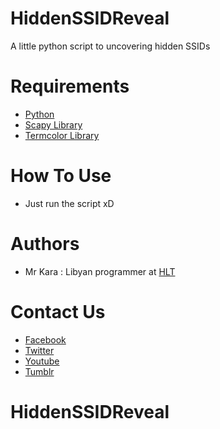 # HiddenSSIDReveal
A little python script to uncovering hidden SSIDs
# Requirements
* [Python](https://www.python.org/)
* [Scapy Library](https://github.com/secdev/scapy)
* [Termcolor Library](https://pypi.python.org/pypi/termcolor)
# How To Use
* Just run the script xD
# Authors
* Mr Kara : Libyan programmer at [HLT](https://www.facebook.com/hackerlibya100/) 
# Contact Us
* [Facebook](https://www.facebook.com/hackerlibya100/) 
* [Twitter](https://twitter.com/HackerAlnofalia)
* [Youtube](https://www.youtube.com/c/HackerAlnofalia)
* [Tumblr](http://mrkaraly.tumblr.com/)
# HiddenSSIDReveal
